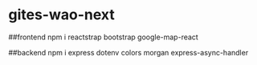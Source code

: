 # gites-wao-next

##frontend
npm i reactstrap bootstrap google-map-react

##backend
npm i express dotenv colors morgan express-async-handler
